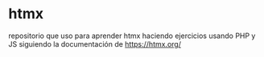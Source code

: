 # htmx

repositorio que uso para aprender htmx haciendo ejercicios usando PHP y JS
siguiendo la documentación de https://htmx.org/
